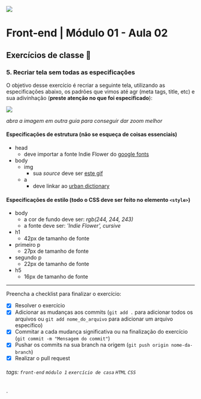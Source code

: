 ![](https://i.imgur.com/xG74tOh.png)

# Front-end | Módulo 01 - Aula 02

## Exercícios de classe 🏫

### 5. Recriar tela sem todas as especificações

O objetivo desse exercício é recriar a seguinte tela, utilizando as especificações abaixo, os padrões que vimos até agr (meta tags, title, etc) e sua adivinhação (**preste atenção no que foi especificado**):

![](https://i.imgur.com/oamf3HM.png)
 
*abra a imagem em outra guia para conseguir dar zoom melhor*

#### Especificações de estrutura (não se esqueça de coisas essenciais)
- head
    - deve importar a fonte Indie Flower do [google fonts](https://fonts.google.com/)
- body
    - img
        - sua *source* deve ser [este gif](https://media.giphy.com/media/nbO7qutaGijOLCCgPQ/source.gif)
    - a
        - deve linkar ao [urban dictionary](https://www.urbandictionary.com/define.php?term=Moon%20Child)

#### Especificações de estilo (todo o CSS deve ser feito no elemento `<style>`)
- body
    - a cor de fundo deve ser: *rgb(244, 244, 243)*
    - a fonte deve ser: *'Indie Flower', cursive*
- h1
    - 42px de tamanho de fonte
- primeiro p
    - 27px de tamanho de fonte
- segundo p
    - 22px de tamanho de fonte
- h5
    - 16px de tamanho de fonte

---

Preencha a checklist para finalizar o exercício:

- [x] Resolver o exercício
- [x] Adicionar as mudanças aos commits (`git add .` para adicionar todos os arquivos ou `git add nome_do_arquivo` para adicionar um arquivo específico)
- [x] Commitar a cada mudança significativa ou na finalização do exercício (`git commit -m "Mensagem do commit"`)
- [x] Pushar os commits na sua branch na origem (`git push origin nome-da-branch`)
- [x] Realizar o pull request

###### tags: `front-end` `módulo 1` `exercício de casa` `HTML` `CSS`

.